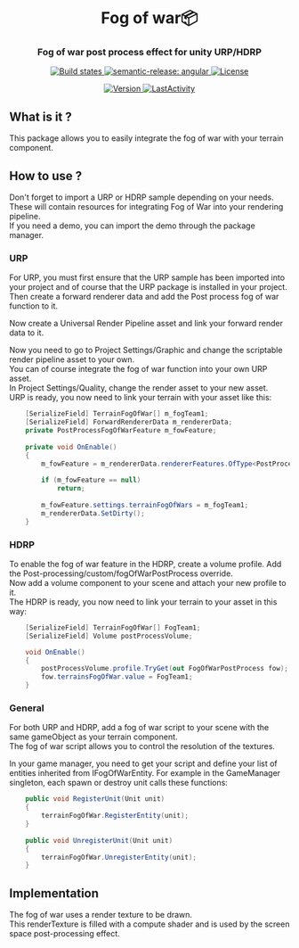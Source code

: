 <h1 align="center" style="border-bottom: none;">Fog of war📦 </h1>
<h3 align="center">Fog of war post process effect for unity URP/HDRP</h3>
<p align="center">
  <a href="https://github.com/semantic-release/semantic-release/actions?query=workflow%3ATest+branch%3Amaster">
    <img alt="Build states" src="https://github.com/semantic-release/semantic-release/workflows/Test/badge.svg">
  </a>
  <a href="https://github.com/semantic-release/semantic-release/actions?query=workflow%3ATest+branch%3Amaster">
    <img alt="semantic-release: angular" src="https://img.shields.io/badge/semantic--release-angular-e10079?logo=semantic-release">
  </a>
  <a href="LICENSE">
    <img alt="License" src="https://img.shields.io/badge/License-MIT-blue.svg">
  </a>
</p>
<p align="center">
  <a href="package.json">
    <img alt="Version" src="https://img.shields.io/github/package-json/v/OpenSourceUnityPackage/FogOfWar">
  </a>
  <a href="#LastActivity">
    <img alt="LastActivity" src="https://img.shields.io/github/last-commit/OpenSourceUnityPackage/FogOfWar">
  </a>
</p>

## What is it ?
This package allows you to easily integrate the fog of war with your terrain component.  

## How to use ?
Don't forget to import a URP or HDRP sample depending on your needs.   
These will contain resources for integrating Fog of War into your rendering pipeline.  
If you need a demo, you can import the demo through the package manager.  

### URP
For URP, you must first ensure that the URP sample has been imported into your project and of course that the URP package is installed in your project.  
Then create a forward renderer data and add the Post process fog of war function to it.  

Now create a Universal Render Pipeline asset and link your forward render data to it.

Now you need to go to Project Settings/Graphic and change the scriptable render pipeline asset to your own.  
You can of course integrate the fog of war function into your own URP asset.  
In Project Settings/Quality, change the render asset to your new asset.  
URP is ready, you now need to link your terrain with your asset like this:
```c#
    [SerializeField] TerrainFogOfWar[] m_fogTeam1;
    [SerializeField] ForwardRendererData m_rendererData;
    private PostProcessFogOfWarFeature m_fowFeature;
    
    private void OnEnable()
    {
        m_fowFeature = m_rendererData.rendererFeatures.OfType<PostProcessFogOfWarFeature>().FirstOrDefault();
     
        if (m_fowFeature == null)
            return;
         
        m_fowFeature.settings.terrainFogOfWars = m_fogTeam1;
        m_rendererData.SetDirty();
    }
```


### HDRP
To enable the fog of war feature in the HDRP, create a volume profile. Add the Post-processing/custom/fogOfWarPostProcess override.  
Now add a volume component to your scene and attach your new profile to it.  
The HDRP is ready, you now need to link your terrain to your asset in this way:
```c#
    [SerializeField] TerrainFogOfWar[] FogTeam1;
    [SerializeField] Volume postProcessVolume;

    void OnEnable() 
    {
        postProcessVolume.profile.TryGet(out FogOfWarPostProcess fow);
        fow.terrainsFogOfWar.value = FogTeam1;
    }
```



### General
For both URP and HDRP, add a fog of war script to your scene with the same gameObject as your terrain component.  
The fog of war script allows you to control the resolution of the textures.

In your game manager, you need to get your script and define your list of entities inherited from IFogOfWarEntity.
For example in the GameManager singleton, each spawn or destroy unit calls these functions:
```c#
    public void RegisterUnit(Unit unit)
    {
        terrainFogOfWar.RegisterEntity(unit);
    }
    
    public void UnregisterUnit(Unit unit)
    {
        terrainFogOfWar.UnregisterEntity(unit);
    }
```
## Implementation
The fog of war uses a render texture to be drawn.  
This renderTexture is filled with a compute shader and is used by the screen space post-processing effect. 
